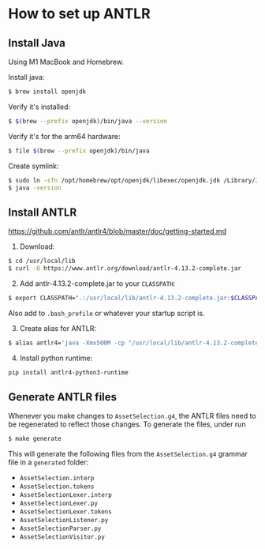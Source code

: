 # How to set up ANTLR

## Install Java

Using M1 MacBook and Homebrew.

Install java:

```bash
$ brew install openjdk
```

Verify it's installed:

```bash
$ $(brew --prefix openjdk)/bin/java --version
```

Verify it's for the arm64 hardware:

```bash
$ file $(brew --prefix openjdk)/bin/java
```

Create symlink:

```bash
$ sudo ln -sfn /opt/homebrew/opt/openjdk/libexec/openjdk.jdk /Library/Java/JavaVirtualMachines/openjdk.jdk
$ java -version
```

## Install ANTLR

https://github.com/antlr/antlr4/blob/master/doc/getting-started.md

1. Download:

```bash
$ cd /usr/local/lib
$ curl -O https://www.antlr.org/download/antlr-4.13.2-complete.jar
```

2. Add antlr-4.13.2-complete.jar to your `CLASSPATH`:

```bash
$ export CLASSPATH=".:/usr/local/lib/antlr-4.13.2-complete.jar:$CLASSPATH"
```

Also add to `.bash_profile` or whatever your startup script is.

3. Create alias for ANTLR:

```bash
$ alias antlr4='java -Xmx500M -cp "/usr/local/lib/antlr-4.13.2-complete.jar:$CLASSPATH" org.antlr.v4.Tool'
```

4. Install python runtime:

```bash
pip install antlr4-python3-runtime
```

## Generate ANTLR files

Whenever you make changes to `AssetSelection.g4`, the ANTLR files need to be regenerated to reflect those changes. To generate the files, under run

```bash
$ make generate
```

This will generate the following files from the `AssetSelection.g4` grammar file in a `generated` folder:

- `AssetSelection.interp`
- `AssetSelection.tokens`
- `AssetSelectionLexer.interp`
- `AssetSelectionLexer.py`
- `AssetSelectionLexer.tokens`
- `AssetSelectionListener.py`
- `AssetSelectionParser.py`
- `AssetSelectionVisitor.py`
